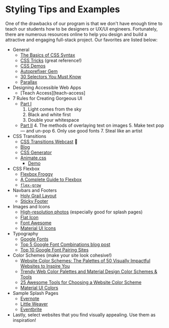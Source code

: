 # Styling Tips and Examples

One of the drawbacks of our program is that we don't have enough time to teach our students how to be designers or UX/UI engineers. Fortunately, there are numerous resources online to help you design and build a attractive and engaging full-stack project. Our favorites are listed below:

* General
  * [The Basics of CSS Syntax][css-overview]
  * [CSS Tricks](https://css-tricks.com/) (great reference!)
  * [CSS Demos][css-demos]
  * [Autoprefixer Gem][autoprefixer]
  * [30 Selectors You Must Know][30-selectors]
  * [Parallax][parallax-blog]
* Designing Accessible Web Apps
  * [Teach Access][teach-access]
* 7 Rules for Creating Gorgeous UI
  * [Part I](https://medium.com/@erikdkennedy/7-rules-for-creating-gorgeous-ui-part-1-559d4e805cda#.sfyqyq3qz)
    1. Light comes from the sky
    2. Black and white first
    3. Double your whitespace
  * [Part II](https://medium.com/@erikdkennedy/7-rules-for-creating-gorgeous-ui-part-2-430de537ba96#.gr5f90jgz)
    4. The methods of overlaying text on images
    5. Make text pop— and un-pop
    6. Only use good fonts
    7. Steal like an artist
* CSS Transitions
  * [CSS Transitions Webcast][css-transitions-webcast] :movie_camera:
  * [Blog][css-transitions-blog]
  * [CSS Generator][css-transitions-generator]
  * [Animate.css](https://github.com/daneden/animate.css)
    * [Demo](https://daneden.github.io/animate.css/)
* CSS Flexbox
  * [Flexbox Froggy](http://flexboxfroggy.com/)
  * [A Complete Guide to Flexbox](https://css-tricks.com/snippets/css/a-guide-to-flexbox/)
  * [`flex-grow`](https://css-tricks.com/almanac/properties/f/flex-grow/)
* Navbars and Footers
  * [Holy Grail Layout](https://philipwalton.github.io/solved-by-flexbox/demos/holy-grail/)
  * [Sticky Footer](https://philipwalton.github.io/solved-by-flexbox/demos/sticky-footer/)
* Images and Icons
  * [High-resolution photos][unsplash] (especially good for splash pages)
  * [Flat Icon](http://www.flaticon.com/)
  * [Font Awesome](http://fontawesome.io/icons/)
  * [Material UI Icons](https://www.materialui.co/icons)
* Typography
  * [Google Fonts](https://fonts.google.com/)
  * [Top 5 Google Font Combinations blog post](http://briangardner.com/google-font-combinations/)
  * [Top 10 Google Font Pairing Sites](http://www.labnol.org/internet/best-google-font-combinations/28987/)
* Color Schemes (make your site look cohesive!)
  * [Website Color Schemes: The Palettes of 50 Visually Impactful Websites to Inspire You](https://designschool.canva.com/blog/website-color-schemes/)
  * [Trendy Web Color Palettes and Material Design Color Schemes & Tools](http://www.awwwards.com/trendy-web-color-palettes-and-material-design-color-schemes-tools.html)
  * [25 Awesome Tools for Choosing a Website Color Scheme](https://codemyviews.com/blog/25-awesome-tools-for-choosing-a-website-color-scheme)
  * [Material UI Colors](https://www.materialui.co/colors)
* Sample Splash Pages
  * [Evernote](https://evernote.com/)
  * [Little Weaver](https://littleweaverweb.com/)
  * [Eventbrite](https://www.eventbrite.com/)
* Lastly, select websites that you find visually appealing. Use them as inspiration!


[autoprefixer]: ./autoprefixer.md
[teac-access]: https://teachaccess.github.io/tutorial/
[css-overview]: ./css.md
[css-demos]: https://github.com/appacademy/css-demos
[styling-railscasts]: ./styling-railscasts.md
[sass-bootstrap-type]: ./sass-bootstrap-typography.md
[themes]: ./themes.md
[30-selectors]: http://code.tutsplus.com/tutorials/the-30-css-selectors-you-must-memorize--net-16048
[parallax-blog]:http://keithclark.co.uk/articles/pure-css-parallax-websites/
[unsplash]:https://unsplash.com/
[css-transitions-blog]:https://robots.thoughtbot.com/transitions-and-transforms
[css-transitions-generator]:http://css3generator.com/
[css-transitions-webcast]: https://vimeo.com/164928587
[gon-webcast]: https://vimeo.com/168132088

